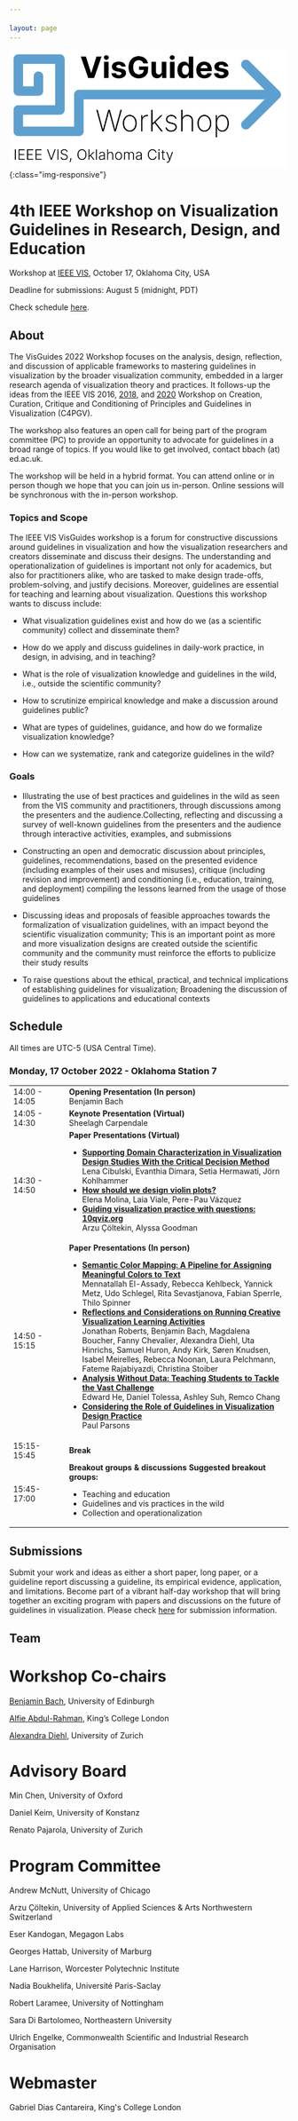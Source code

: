 ```yaml
---

layout: page
---
```


![VisGuides](/visguides-workshop-logo.png){:class="img-responsive"}

# 4th IEEE Workshop on Visualization Guidelines in Research, Design, and Education

Workshop at [IEEE VIS](http://ieeevis.org/year/2022/welcome), October 17, Oklahoma City, USA

Deadline for submissions: August 5 (midnight, PDT)

Check schedule [here](#schedule).

## About
The VisGuides 2022 Workshop focuses on the analysis, design, reflection, and discussion of applicable frameworks to mastering guidelines in visualization by the broader visualization community, embedded in a larger research agenda of visualization theory and practices. It follows-up the ideas from the IEEE VIS 2016, [2018](https://c4pgv.dbvis.de/), and [2020](https://nms.kcl.ac.uk/c4pgv/) Workshop on Creation, Curation, Critique and Conditioning of Principles and Guidelines in Visualization (C4PGV).

The workshop also features an open call for being part of the program committee (PC) to provide an opportunity to advocate for guidelines in a broad range of topics. If you would like to get involved, contact bbach (at) ed.ac.uk.

The workshop will be held in a hybrid format. You can attend online or in person though we hope that  you can join us in-person. Online sessions will be synchronous with the in-person workshop.

### Topics and Scope

The IEEE VIS VisGuides workshop is a forum for constructive discussions around guidelines in visualization and how the visualization researchers and creators disseminate and discuss their designs. The understanding and operationalization of guidelines is important not only for academics, but also for practitioners alike, who are tasked to make design trade-offs, problem-solving, and justify decisions. Moreover, guidelines are essential for teaching and learning about visualization. Questions this workshop wants to discuss include:

- What visualization guidelines exist and how do we (as a scientific community) collect and disseminate them?

- How do we apply and discuss guidelines in daily-work practice, in design, in advising, and in teaching?

- What is the role of visualization knowledge and guidelines in the wild, i.e., outside the scientific community?

- How to scrutinize empirical knowledge and make a discussion around guidelines public?

- What are types of guidelines, guidance, and how do we formalize visualization knowledge?

- How can we systematize, rank and categorize guidelines in the wild?

### Goals

- Illustrating the use of best practices and guidelines in the wild as seen from the VIS community and practitioners, through discussions among the presenters and the audience.Collecting, reflecting and discussing a survey of well-known guidelines from the presenters and the audience through interactive activities, examples, and submissions

- Constructing an open and democratic discussion about principles, guidelines, recommendations, based on the presented evidence (including examples of their uses and misuses), critique (including revision and improvement) and conditioning (i.e., education, training, and deployment) compiling the lessons learned from the usage of those guidelines

- Discussing ideas and proposals of feasible approaches towards the formalization of visualization guidelines, with an impact beyond the scientific visualization community; This is an important point as more and more visualization designs are created outside the scientific community and the community must reinforce the efforts to publicize their study results

- To raise questions about the ethical, practical, and technical implications of establishing guidelines for visualization; Broadening the discussion of guidelines to applications and educational contexts

## Schedule

All times are UTC-5 (USA Central Time).

### Monday, 17 October 2022 - Oklahoma Station 7

<table>
    <colgroup>
        <col style="width:20%">
        <col style="width:80%">
    </colgroup>
    <tbody>
        <tr>
            <td>14:00 - 14:05</td>
            <td>
                <strong>Opening Presentation (In person)</strong><br>
                Benjamin Bach
            </td>
        </tr>
        <tr>
            <td>14:05 - 14:30</td>
            <td>
                <strong>Keynote Presentation (Virtual)</strong><br>
                Sheelagh Carpendale
            </td>
        </tr>
        <tr>
            <td>14:30 - 14:50</td>
            <td>
                <strong>Paper Presentations (Virtual)</strong><br>
                <ul>
                    <li>
                        <strong><a href="https://hal.archives-ouvertes.fr/hal-03775272v1">Supporting Domain Characterization in Visualization Design Studies With the Critical Decision Method</a></strong><br>
                        Lena Cibulski, Evanthia Dimara, Setia Hermawati, Jörn Kohlhammer
                    </li>
                    <li>
                        <strong><a href="https://drive.google.com/file/d/1ycHosdfFdvDDEgHz4kScMHQxrDgDbZ1_/view">How should we design violin plots?</a></strong><br>
                        Elena Molina, Laia Viale, Pere-Pau Vázquez
                    </li>
                    <li>
                        <strong><a href="http://coltekin.net/arzu/publications/coltekin_goodman_shortpaper_IEEE_visguides.pdf">Guiding visualization practice with questions: 10qviz.org</a></strong><br>
                        Arzu Çöltekin, Alyssa Goodman
                    </li>
                </ul>
            </td>
        </tr>
        <tr>
            <td>14:50 - 15:15</td>
            <td>
                <strong>Paper Presentations (In person)</strong><br>
                <ul>
                    <li>
                        <strong><a href="https://drive.google.com/file/d/1hp-DS3VwSaHT5aMlbVeWoTgnJX9EjJPk/view">Semantic Color Mapping: A Pipeline for Assigning Meaningful Colors to Text</a></strong><br>
                        Mennatallah El-Assady, Rebecca Kehlbeck, Yannick Metz, Udo Schlegel, Rita Sevastjanova, Fabian Sperrle, Thilo Spinner
                    </li>
                    <li>
                        <strong><a href="https://arxiv.org/abs/2209.09807">Reflections and Considerations on Running Creative Visualization Learning Activities</a></strong><br>
                        Jonathan Roberts, Benjamin Bach, Magdalena Boucher, Fanny Chevalier, Alexandra Diehl, Uta Hinrichs, Samuel Huron, Andy Kirk, Søren Knudsen, Isabel Meirelles, Rebecca Noonan, Laura Pelchmann, Fateme Rajabiyazdi, Christina Stoiber
                    </li>
                    <li>
                        <strong><a href="https://drive.google.com/file/d/1BkgkRRuRd6eSm4-gsX9QFznZZaaF__Y0/view">Analysis Without Data: Teaching Students to Tackle the Vast Challenge</a></strong><br>
                        Edward He, Daniel Tolessa, Ashley Suh, Remco Chang
                    </li>
                    <li>
                        <strong><a href="https://osf.io/mw376/">Considering the Role of Guidelines in Visualization Design Practice</a></strong><br>
                        Paul Parsons
                    </li>
                </ul>
            </td>
        </tr>
        <tr>
            <td>15:15-15:45</td>
            <td><strong>Break</strong></td>
        </tr>
        <tr>
            <td>15:45-17:00</td>
            <td>
                <strong>Breakout groups & discussions</strong>
                <strong>Suggested breakout groups:</strong>
                <ul>
                    <li>Teaching and education</li>
                    <li>Guidelines and vis practices in the wild</li>
                    <li>Collection and operationalization</li>
                </ul>
            </td>
        </tr>
    </tbody>
</table>


## Submissions

Submit your work and ideas as either a short paper, long paper, or a guideline report discussing a guideline, its empirical evidence, application, and limitations. Become part of a vibrant half-day workshop that will bring together an exciting program with papers and discussions on the future of guidelines in visualization. Please check [here](/submissions) for submission information.

## Team 

# Workshop Co-chairs 

[Benjamin Bach](https://vishub.net/bach.html), University of Edinburgh

[Alfie Abdul-Rahman](https://alfieabdulrahman.github.io/), King’s College London

[Alexandra Diehl](https://www.ifi.uzh.ch/en/vmml/people/current-staff/diehl.html), University of Zurich

# Advisory Board

Min Chen, University of Oxford

Daniel Keim, University of Konstanz

Renato Pajarola, University of Zurich

# Program Committee

Andrew McNutt, University of Chicago

Arzu Çöltekin, University of Applied Sciences & Arts Northwestern Switzerland

Eser Kandogan, Megagon Labs

Georges Hattab, University of Marburg

Lane Harrison, Worcester Polytechnic Institute

Nadia Boukhelifa, Université Paris-Saclay

Robert Laramee, University of Nottingham

Sara Di Bartolomeo, Northeastern University

Ulrich Engelke, Commonwealth Scientific and Industrial Research Organisation

# Webmaster 

Gabriel Dias Cantareira, King's College London


